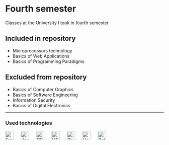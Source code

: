 # Fourth semester
Classes at the University I took in fourth semester
## Included in repository
- Microprocessors technology
- Basics of Web Applications
- Basics of Programming Paradigms
## Excluded from repository
- Basics of Computer Graphics
- Basics of Software Engineering
- Information Security
- Basics of Digital Electronics
---
### Used technologies
[<img align="left" alt="EmbeddedC" width="26px" src="https://cdn.jsdelivr.net/gh/devicons/devicon/icons/embeddedc/embeddedc-original.svg" style="padding: 0 20px 20px 0" />][embedded-c]
[<img align="left" width="26px" alt= "JavaScript" src="https://cdn.jsdelivr.net/gh/devicons/devicon/icons/javascript/javascript-original.svg" style="padding: 0 20px 20px 0"></img>][js]
[<img align="left" width="26px" alt= "CSS" src="https://cdn.jsdelivr.net/gh/devicons/devicon/icons/css3/css3-original.svg" style="padding: 0 20px 20px 0"></img>][css]
[<img align="left" alt="HTML" width="26px" src="https://cdn.jsdelivr.net/gh/devicons/devicon/icons/html5/html5-original.svg" style="padding: 0 20px 20px 0"/>][html]
[<img align="left" alt="Prolog" width="26px" src="https://raw.githubusercontent.com/MarcinSkic/programming-paradigms/main/readme-icons/prolog.png" style="padding-right:20px;" />][prolog]
[<img align="left" alt="Haskell" width="26px" src="https://cdn.jsdelivr.net/gh/devicons/devicon/icons/haskell/haskell-original.svg" style="padding-right:20px;"/>][haskell]
[<img align="left" alt="Python" width="26px" src="https://cdn.jsdelivr.net/gh/devicons/devicon/icons/python/python-original.svg" style="padding-right:20px;"/>][python]

[embedded-c]: https://en.wikipedia.org/wiki/Embedded_C
[js]: https://en.wikipedia.org/wiki/JavaScript
[css]: https://en.wikipedia.org/wiki/CSS
[html]: https://en.wikipedia.org/wiki/HTML
[prolog]: https://en.wikipedia.org/wiki/Prolog
[haskell]: https://www.haskell.org
[python]: https://www.python.org
